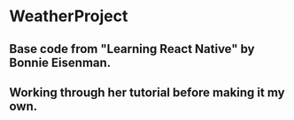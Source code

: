 # WeatherProject

## Base code from "Learning React Native" by Bonnie Eisenman.

## Working through her tutorial before making it my own.
